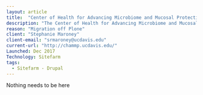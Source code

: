 ```yaml
---
layout: article
title:  "Center of Health for Advancing Microbiome and Mucosal Protection"
description: "The Center of Health for Advancing Microbiome and Mucosal Protection (CHAMMP) was developed from a Research Investments in the Sciences and Engineering (RISE) program."
reason: "Migration off Plone"
client: "Stephanie Maroney"
client-email: "srmaroney@ucdavis.edu"
current-url: "http://chammp.ucdavis.edu/"
Launched: Dec 2017
Technology: Sitefarm
tags:
  - Sitefarm - Drupal
---
```


Nothing needs to be here
